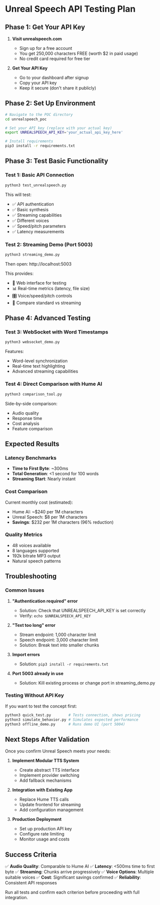# Unreal Speech API Testing Plan

## Phase 1: Get Your API Key

1. **Visit unrealspeech.com**
   - Sign up for a free account
   - You get 250,000 characters FREE (worth $2 in paid usage)
   - No credit card required for free tier

2. **Get Your API Key**
   - Go to your dashboard after signup
   - Copy your API key
   - Keep it secure (don't share it publicly)

## Phase 2: Set Up Environment

```bash
# Navigate to the POC directory
cd unrealspeech_poc

# Set your API key (replace with your actual key)
export UNREALSPEECH_API_KEY='your_actual_api_key_here'

# Install requirements
pip3 install -r requirements.txt
```

## Phase 3: Test Basic Functionality

### Test 1: Basic API Connection
```bash
python3 test_unrealspeech.py
```
This will test:
- ✅ API authentication
- ✅ Basic synthesis
- ✅ Streaming capabilities 
- ✅ Different voices
- ✅ Speed/pitch parameters
- ✅ Latency measurements

### Test 2: Streaming Demo (Port 5003)
```bash
python3 streaming_demo.py
```
Then open: http://localhost:5003

This provides:
- 🎯 Web interface for testing
- 📊 Real-time metrics (latency, file size)
- 🎛️ Voice/speed/pitch controls
- 🔄 Compare standard vs streaming

## Phase 4: Advanced Testing

### Test 3: WebSocket with Word Timestamps
```bash
python3 websocket_demo.py
```
Features:
- Word-level synchronization
- Real-time text highlighting
- Advanced streaming capabilities

### Test 4: Direct Comparison with Hume AI
```bash
python3 comparison_tool.py
```
Side-by-side comparison:
- Audio quality
- Response time
- Cost analysis
- Feature comparison

## Expected Results

### Latency Benchmarks
- **Time to First Byte**: ~300ms
- **Total Generation**: <1 second for 100 words
- **Streaming Start**: Nearly instant

### Cost Comparison
Current monthly cost (estimated):
- Hume AI: ~$240 per 1M characters
- Unreal Speech: $8 per 1M characters
- **Savings**: $232 per 1M characters (96% reduction)

### Quality Metrics
- 48 voices available
- 8 languages supported
- 192k bitrate MP3 output
- Natural speech patterns

## Troubleshooting

### Common Issues

1. **"Authentication required" error**
   - Solution: Check that UNREALSPEECH_API_KEY is set correctly
   - Verify: `echo $UNREALSPEECH_API_KEY`

2. **"Text too long" error**
   - Stream endpoint: 1,000 character limit
   - Speech endpoint: 3,000 character limit
   - Solution: Break text into smaller chunks

3. **Import errors**
   - Solution: `pip3 install -r requirements.txt`

4. **Port 5003 already in use**
   - Solution: Kill existing process or change port in streaming_demo.py

### Testing Without API Key

If you want to test the concept first:
```bash
python3 quick_test.py        # Tests connection, shows pricing
python3 simulate_behavior.py # Simulates expected performance
python3 offline_demo.py      # Runs demo UI (port 5004)
```

## Next Steps After Validation

Once you confirm Unreal Speech meets your needs:

1. **Implement Modular TTS System**
   - Create abstract TTS interface
   - Implement provider switching
   - Add fallback mechanisms

2. **Integration with Existing App**
   - Replace Hume TTS calls
   - Update frontend for streaming
   - Add configuration management

3. **Production Deployment**
   - Set up production API key
   - Configure rate limiting
   - Monitor usage and costs

## Success Criteria

✅ **Audio Quality**: Comparable to Hume AI
✅ **Latency**: <500ms time to first byte
✅ **Streaming**: Chunks arrive progressively
✅ **Voice Options**: Multiple suitable voices
✅ **Cost**: Significant savings confirmed
✅ **Reliability**: Consistent API responses

Run all tests and confirm each criterion before proceeding with full integration.

